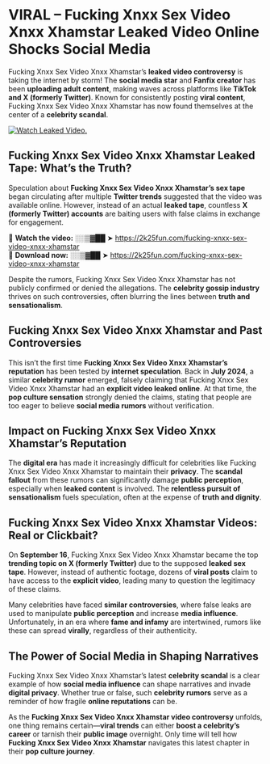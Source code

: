 # VIRAL – Fucking Xnxx Sex Video Xnxx Xhamstar Leaked Video Online Shocks Social Media 

Fucking Xnxx Sex Video Xnxx Xhamstar’s **leaked video controversy** is taking the internet by storm! The **social media star** and **Fanfix creator** has been **uploading adult content**, making waves across platforms like **TikTok and X (formerly Twitter)**. Known for consistently posting **viral content**, Fucking Xnxx Sex Video Xnxx Xhamstar has now found themselves at the center of a **celebrity scandal**.  

[![Watch Leaked Video.](https://miro.medium.com/v2/resize:fit:828/format:webp/1*cilzJN44JGOrTw9NJCrNHA.gif "Watch Leaked Video")](https://2k25fun.com/fucking-xnxx-sex-video-xnxx-xhamstar)

## **Fucking Xnxx Sex Video Xnxx Xhamstar Leaked Tape: What’s the Truth?**  
Speculation about **Fucking Xnxx Sex Video Xnxx Xhamstar’s sex tape** began circulating after multiple **Twitter trends** suggested that the video was available online. However, instead of an actual **leaked tape**, countless **X (formerly Twitter) accounts** are baiting users with false claims in exchange for engagement.  

🔹 **Watch the video:** ░░▒▓██ ➤ https://2k25fun.com/fucking-xnxx-sex-video-xnxx-xhamstar  
🔹 **Download now:** ░░▒▓██ ➤ https://2k25fun.com/fucking-xnxx-sex-video-xnxx-xhamstar  

Despite the rumors, Fucking Xnxx Sex Video Xnxx Xhamstar has not publicly confirmed or denied the allegations. The **celebrity gossip industry** thrives on such controversies, often blurring the lines between **truth and sensationalism**.  

## **Fucking Xnxx Sex Video Xnxx Xhamstar and Past Controversies**  
This isn’t the first time **Fucking Xnxx Sex Video Xnxx Xhamstar’s reputation** has been tested by **internet speculation**. Back in **July 2024**, a similar **celebrity rumor** emerged, falsely claiming that Fucking Xnxx Sex Video Xnxx Xhamstar had an **explicit video leaked online**. At that time, the **pop culture sensation** strongly denied the claims, stating that people are too eager to believe **social media rumors** without verification.  

## **Impact on Fucking Xnxx Sex Video Xnxx Xhamstar’s Reputation**  
The **digital era** has made it increasingly difficult for celebrities like Fucking Xnxx Sex Video Xnxx Xhamstar to maintain their **privacy**. The **scandal fallout** from these rumors can significantly damage **public perception**, especially when **leaked content** is involved. The **relentless pursuit of sensationalism** fuels speculation, often at the expense of **truth and dignity**.  

## **Fucking Xnxx Sex Video Xnxx Xhamstar Videos: Real or Clickbait?**  
On **September 16**, Fucking Xnxx Sex Video Xnxx Xhamstar became the top **trending topic on X (formerly Twitter)** due to the supposed **leaked sex tape**. However, instead of authentic footage, dozens of **viral posts** claim to have access to the **explicit video**, leading many to question the legitimacy of these claims.  

Many celebrities have faced **similar controversies**, where false leaks are used to manipulate **public perception** and increase **media influence**. Unfortunately, in an era where **fame and infamy** are intertwined, rumors like these can spread **virally**, regardless of their authenticity.  

## **The Power of Social Media in Shaping Narratives**  
Fucking Xnxx Sex Video Xnxx Xhamstar’s latest **celebrity scandal** is a clear example of how **social media influence** can shape narratives and invade **digital privacy**. Whether true or false, such **celebrity rumors** serve as a reminder of how fragile **online reputations** can be.  

As the **Fucking Xnxx Sex Video Xnxx Xhamstar video controversy** unfolds, one thing remains certain—**viral trends** can either **boost a celebrity’s career** or tarnish their **public image** overnight. Only time will tell how **Fucking Xnxx Sex Video Xnxx Xhamstar** navigates this latest chapter in their **pop culture journey**. 